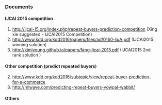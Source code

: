 ### Documents

#### IJCAI 2015 competition
1. http://ijcai-15.org/index.php/repeat-buyers-prediction-competition (Xing xie suggested - IJCAI2015 Competition)
2. http://www.kdd.org/kdd2016/papers/files/adf0160-liuA.pdf  (IJCAI2015 winning solution)
3. http://kimiyoung.github.io/papers/fang-ijcai-2015.pdf  (IJCAI2015 2nd rank solution
)

#### Other competition (predict repeated buyers)
2. http://www.kdd.org/kdd2016/subtopic/view/repeat-buyer-prediction-for-e-commerce
3. http://mlwave.com/predicting-repeat-buyers-vowpal-wabbit/

#### Others

